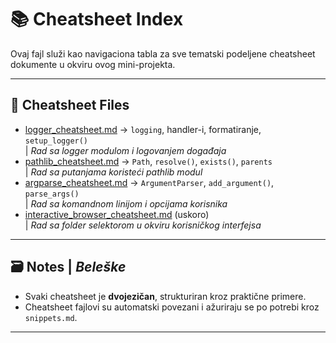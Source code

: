 # 📚 Cheatsheet Index

Ovaj fajl služi kao navigaciona tabla za sve tematski podeljene cheatsheet dokumente u okviru ovog mini-projekta.

---

## 🧭 Cheatsheet Files

- [logger_cheatsheet.md](logger_cheatsheet.md) → `logging`, handler-i, formatiranje, `setup_logger()`  
  | _Rad sa logger modulom i logovanjem događaja_
- [pathlib_cheatsheet.md](pathlib_cheatsheet.md) → `Path`, `resolve()`, `exists()`, `parents`  
  | _Rad sa putanjama koristeći pathlib modul_
- [argparse_cheatsheet.md](argparse_cheatsheet.md) → `ArgumentParser`, `add_argument()`, `parse_args()`  
  | _Rad sa komandnom linijom i opcijama korisnika_
- [interactive_browser_cheatsheet.md](interactive_browser_cheatsheet.md) (uskoro)  
  | _Rad sa folder selektorom u okviru korisničkog interfejsa_

---

## 🗃️ Notes | _Beleške_

- Svaki cheatsheet je **dvojezičan**, strukturiran kroz praktične primere.
- Cheatsheet fajlovi su automatski povezani i ažuriraju se po potrebi kroz `snippets.md`.

---
